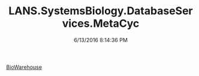 ﻿---
title: LANS.SystemsBiology.DatabaseServices.MetaCyc
date: 6/13/2016 8:14:36 PM
---

[BioWarehouse](T-LANS.SystemsBiology.DatabaseServices.MetaCyc.BioWarehouse.html)
